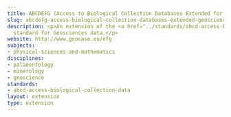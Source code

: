 ```yaml
---
title: ABCDEFG (Access to Biological Collection Databases Extended for Geosciences)
slug: abcdefg-access-biological-collection-databases-extended-geosciences
description: <p>An extension of the <a href="../standards/abcd-access-biological-collection-data.html">ABCD</a>
  standard for Geosciences data.</p>
website: http://www.geocase.eu/efg
subjects:
- physical-sciences-and-mathematics
disciplines:
- palaeontology
- minerology
- geoscience
standards:
- abcd-access-biological-collection-data
layout: extension
type: extension
---
```


